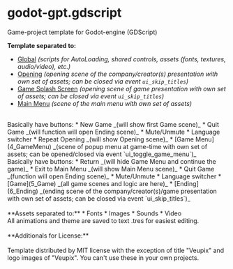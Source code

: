 # godot-gpt.gdscript
Game-project template for Godot-engine (GDScript)

**Template separated to:**
* [Global](0_Global) _(scripts for AutoLoading, shared controls, assets (fonts, textures, audio/video), etc.)_
* [Opening](1_Opening) _(opening scene of the company/creator(s) presentation with own set of assets; can be closed via event `ui_skip_titles`)_
* [Game Splash Screen](2_GameSplash) _(opening scene of game presentation with own set of assets; can be closed via event `ui_skip_titles`)_
* [Main Menu](3_MainMenu) _(scene of the main menu with own set of assets)_
<br/>
  Basically have buttons:
    * New Game _(will show first Game scene)_
    * Quit Game _(will function will open Ending scene)_
    * Mute/Unmute
    * Language switcher
    * Repeat Opening _(will show Opening scene)_
* [Game Menu](4_GameMenu) _(scene of popup menu at game-time with own set of assets; can be opened/closed via event `ui_toggle_game_menu`)_
<br/>
  Basically have buttons:
    * Return _(will hide Game Menu and continue the game)_
    * Exit to Main Menu _(will show Main Menu scene)_
    * Quit Game _(function will open Ending scene)_
    * Mute/Unmute
    * Language switcher
* [Game](5_Game) _(all game scenes and logic are here)_
* [Ending](6_Ending) _(ending scene of the company/creator(s)/game presentation with own set of assets; can be closed via event `ui_skip_titles`)_
<br/>
<br/>
**Assets separated to:**
* Fonts
* Images
* Sounds
* Video
<br/>
All animations and theme are saved to text .tres for easiest editing.
<br/>
<br/>
**Additionals for License:**
<br/>
<br/>
Template distributed by MIT license with the exception of title "Veupix" and logo images of "Veupix". You can't use these in your own projects.